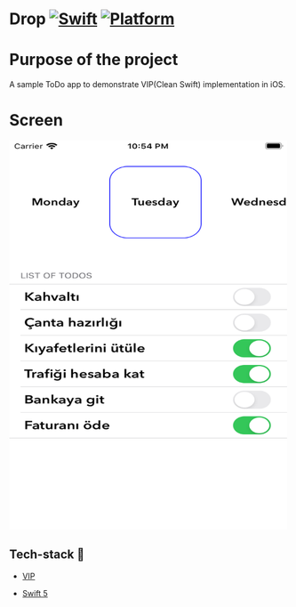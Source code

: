 # Drop [![Swift](https://img.shields.io/badge/Swift-5.1-orange.svg)]() [![Platform](https://img.shields.io/badge/platform-iOS13.6-lightgrey.svg)]()

Purpose of the project
======================

A sample ToDo app to demonstrate VIP(Clean Swift) implementation in iOS.

Screen
======================
<p float="left">
  <img src="ScreenImages/ss.png" width="500" height= "700"/>&nbsp; 
  </br> 
</p>

## Tech-stack :calling:

* [VIP](https://clean-swift.com)

* [Swift 5](https://github.com/apple/swift)



